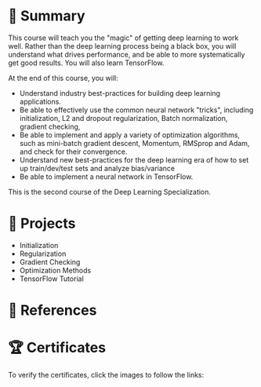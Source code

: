 # 📄 Summary
This course will teach you the "magic" of getting deep learning to work well. Rather than the deep learning process being a black box, you will understand what drives performance, and be able to more systematically get good results. You will also learn TensorFlow.

At the end of this course, you will:
* Understand industry best-practices for building deep learning applications.
* Be able to effectively use the common neural network "tricks", including initialization, L2 and dropout regularization, Batch normalization, gradient checking,
* Be able to implement and apply a variety of optimization algorithms, such as mini-batch gradient descent, Momentum, RMSprop and Adam, and check for their convergence.
* Understand new best-practices for the deep learning era of how to set up train/dev/test sets and analyze bias/variance
* Be able to implement a neural network in TensorFlow.

This is the second course of the Deep Learning Specialization.

# 📂 Projects
* Initialization
* Regularization
* Gradient Checking
* Optimization Methods
* TensorFlow Tutorial

# 📄 References


# 🏆 Certificates
To verify the certificates, click the images to follow the links:
